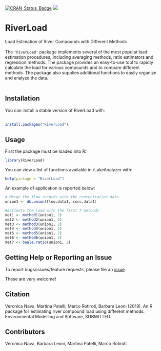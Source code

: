 [![CRAN_Status_Badge](http://www.r-pkg.org/badges/version/RiverLoad)](https://cran.r-project.org/package=RiverLoad)
[![](https://cranlogs.r-pkg.org/badges/RiverLoad)](https://cran.r-project.org/package=RiverLoad)


# RiverLoad
Load Estimation of River Compounds with Different Methods<br><br>
The `'RiverLoad'` package implements several of the most popular load estimation procedures, including averaging methods, ratio estimators and regression methods. The package provides an easy-to-use tool to rapidly calculate the load for various compounds and to compare different methods. The package also supplies additional functions to easily organize and analyze the data.<br><br>

## Installation
You can install a stable version of RiverLoad with:<br><br>
```r
install.packages("RiverLoad")
```

## Usage
First the package must be loaded into R:
```r
library(RiverLoad)
```

You can view a list of functions available in rLakeAnalyzer with:
```r
help(package = "RiverLoad")
```

An example of application is reported below:

```r
# Merge the flow records with the concentration data
union1 <- db.union(flow.data1, conc.data1)

#Estimate the load with the first 7 methods
met1 <- method1(union1, 2)
met2 <- method2(union1, 2)
met3 <- method3(union1, 2)
met4 <- method4(union1, 2)
met5 <- method5(union1, 2)
met6 <- method6(union1, 2)
met7 <- beale.ratio(union1, 2)
```

## Getting Help or Reporting an Issue
To report bugs/issues/feature requests, please file an [issue](https://github.com/VeronicaNava/RiverLoad/issues).

These are very welcome!

## Citation
Veronica Nava, Martina Patelli, Marco Rotiroti, Barbara Leoni (2019).
  An R package for estimating river compound load using different
  methods. Environmental Modelling and Software, SUBMITTED.


## Contributors
Veronica Nava, Barbara Leoni, Martina Patelli, Marco Rotiroti
